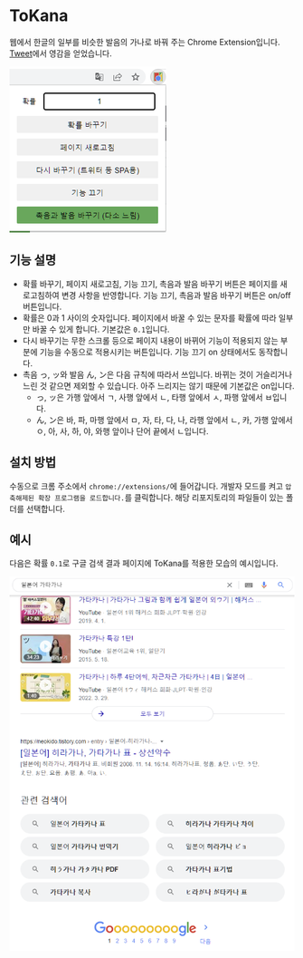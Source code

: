 # ToKana
웹에서 한글의 일부를 비슷한 발음의 가나로 바꿔 주는 Chrome Extension입니다. [Tweet](https://twitter.com/I_Ia_oO/status/1526738284260470784)에서 영감을 얻었습니다.

![example](example.png)

## 기능 설명
* 확률 바꾸기, 페이지 새로고침, 기능 끄기, 촉음과 발음 바꾸기 버튼은 페이지를 새로고침하여 변경 사항을 반영합니다. 기능 끄기, 촉음과 발음 바꾸기 버튼은 on/off 버튼입니다.
* 확률은 0과 1 사이의 숫자입니다. 페이지에서 바꿀 수 있는 문자를 확률에 따라 일부만 바꿀 수 있게 합니다. 기본값은 `0.1`입니다.
* 다시 바꾸기는 무한 스크롤 등으로 페이지 내용이 바뀌어 기능이 적용되지 않는 부분에 기능을 수동으로 적용시키는 버튼입니다. 기능 끄기 on 상태에서도 동작합니다.
* 촉음 っ, ッ와 발음 ん, ン은 다음 규칙에 따라서 쓰입니다. 바뀌는 것이 거슬리거나 느린 것 같으면 제외할 수 있습니다. 아주 느리지는 않기 때문에 기본값은 on입니다.
  * っ, ッ은 가행 앞에서 ㄱ, 사행 앞에서 ㄴ, 타행 앞에서 ㅅ, 파행 앞에서 ㅂ입니다.
  * ん, ン은 바, 파, 마행 앞에서 ㅁ, 자, 타, 다, 나, 라행 앞에서 ㄴ, 카, 가행 앞에서 ㅇ, 아, 사, 하, 야, 와행 앞이나 단어 끝에서 ㄴ입니다.

## 설치 방법
수동으로 크롬 주소에서 `chrome://extensions/`에 들어갑니다. 개발자 모드를 켜고 `압축해제된 확장 프로그램을 로드합니다.`를 클릭합니다. 해당 리포지토리의 파일들이 있는 폴더를 선택합니다.

## 예시
다음은 확률 `0.1`로 구글 검색 결과 페이지에 ToKana를 적용한 모습의 예시입니다.

![sample](sample.png)
